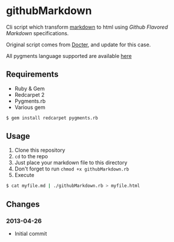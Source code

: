 # githubMarkdown

Cli script which transform [markdown](http://daringfireball.net/projects/markdown/syntax) to html using *Github Flavored Markdown* specifications.

Original script comes from [Docter](https://github.com/alampros/Docter), and update for this case.

All pygments language supported are available [here](http://pygments.org/languages/)

## Requirements

* Ruby & Gem
* Redcarpet 2
* Pygments.rb
* Various gem

```bash
$ gem install redcarpet pygments.rb
```

## Usage

1. Clone this repository
2. ```cd``` to the repo
3. Just place your markdown file to this directory
4. Don't forget to run ```chmod +x githubMarkdown.rb```
5. Execute

```bash
$ cat myfile.md | ./githubMarkdown.rb > myfile.html
```

## Changes

### 2013-04-26

* Initial commit 